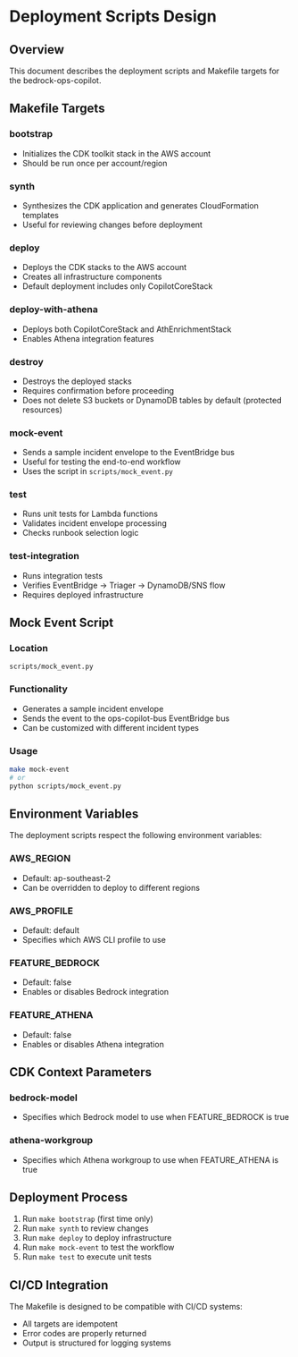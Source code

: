 # Deployment Scripts Design

## Overview

This document describes the deployment scripts and Makefile targets for the bedrock-ops-copilot.

## Makefile Targets

### bootstrap

- Initializes the CDK toolkit stack in the AWS account
- Should be run once per account/region

### synth

- Synthesizes the CDK application and generates CloudFormation templates
- Useful for reviewing changes before deployment

### deploy

- Deploys the CDK stacks to the AWS account
- Creates all infrastructure components
- Default deployment includes only CopilotCoreStack

### deploy-with-athena

- Deploys both CopilotCoreStack and AthEnrichmentStack
- Enables Athena integration features

### destroy

- Destroys the deployed stacks
- Requires confirmation before proceeding
- Does not delete S3 buckets or DynamoDB tables by default (protected resources)

### mock-event

- Sends a sample incident envelope to the EventBridge bus
- Useful for testing the end-to-end workflow
- Uses the script in `scripts/mock_event.py`

### test

- Runs unit tests for Lambda functions
- Validates incident envelope processing
- Checks runbook selection logic

### test-integration

- Runs integration tests
- Verifies EventBridge -> Triager -> DynamoDB/SNS flow
- Requires deployed infrastructure

## Mock Event Script

### Location

`scripts/mock_event.py`

### Functionality

- Generates a sample incident envelope
- Sends the event to the ops-copilot-bus EventBridge bus
- Can be customized with different incident types

### Usage

```bash
make mock-event
# or
python scripts/mock_event.py
```

## Environment Variables

The deployment scripts respect the following environment variables:

### AWS_REGION

- Default: ap-southeast-2
- Can be overridden to deploy to different regions

### AWS_PROFILE

- Default: default
- Specifies which AWS CLI profile to use

### FEATURE_BEDROCK

- Default: false
- Enables or disables Bedrock integration

### FEATURE_ATHENA

- Default: false
- Enables or disables Athena integration

## CDK Context Parameters

### bedrock-model

- Specifies which Bedrock model to use when FEATURE_BEDROCK is true

### athena-workgroup

- Specifies which Athena workgroup to use when FEATURE_ATHENA is true

## Deployment Process

1. Run `make bootstrap` (first time only)
2. Run `make synth` to review changes
3. Run `make deploy` to deploy infrastructure
4. Run `make mock-event` to test the workflow
5. Run `make test` to execute unit tests

## CI/CD Integration

The Makefile is designed to be compatible with CI/CD systems:

- All targets are idempotent
- Error codes are properly returned
- Output is structured for logging systems
